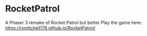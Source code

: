# RocketPatrol
A Phaser 3 remake of Rocket Patrol but better
Play the game here: https://rsmitchell179.github.io/RocketPatrol/

